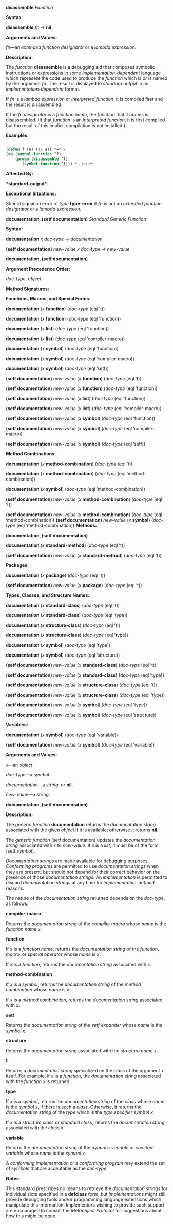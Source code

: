 **disassemble** *Function* 



**Syntax:** 



**disassemble** *fn →* **nil** 



**Arguments and Values:** 



*fn*—an *extended function designator* or a *lambda expression*. 



**Description:** 



The *function* **disassemble** is a debugging aid that composes symbolic instructions or expressions in some *implementation-dependent* language which represent the code used to produce the *function* which is or is named by the argument *fn*. The result is displayed to *standard output* in an *implementation-dependent* format. 



If *fn* is a *lambda expression* or *interpreted function*, it is compiled first and the result is disassembled. 



If the *fn designator* is a *function name*, the *function* that it *names* is disassembled. (If that *function* is an *interpreted function*, it is first compiled but the result of this implicit compilation is not installed.) 



**Examples:**
```lisp

(defun f (a) (1+ a)) *→* F 
(eq (symbol-function ’f) 
    (progn (disassemble ’f) 
	   (symbol-function ’f))) *→ true* 

```
**Affected By:** 



**\*standard-output\***. 



**Exceptional Situations:** 



Should signal an error of *type* **type-error** if *fn* is not an *extended function designator* or a *lambda expression*. 



**documentation, (setf documentation)** *Standard Generic Function* 



**Syntax:** 



**documentation** *x doc-type → documentation* 



**(setf documentation)** *new-value x doc-type → new-value* 







 



 



**documentation, (setf documentation)** 



**Argument Precedence Order:** 



*doc-type*, *object* 



**Method Signatures:** 



**Functions, Macros, and Special Forms:** 



**documentation** (*x* **function**) (*doc-type* (eql ’t)) 



**documentation** (*x* **function**) (*doc-type* (eql ’function)) 



**documentation** (*x* **list**) (*doc-type* (eql ’function)) 



**documentation** (*x* **list**) (*doc-type* (eql ’compiler-macro)) 



**documentation** (*x* **symbol**) (*doc-type* (eql ’function)) 



**documentation** (*x* **symbol**) (*doc-type* (eql ’compiler-macro)) 



**documentation** (*x* **symbol**) (*doc-type* (eql ’setf)) 



**(setf documentation)** *new-value* (*x* **function**) (*doc-type* (eql ’t)) 



**(setf documentation)** *new-value* (*x* **function**) (*doc-type* (eql ’function)) 



**(setf documentation)** *new-value* (*x* **list**) (*doc-type* (eql ’function)) 



**(setf documentation)** *new-value* (*x* **list**) (*doc-type* (eql ’compiler-macro)) 



**(setf documentation)** *new-value* (*x* **symbol**) (*doc-type* (eql ’function)) 



**(setf documentation)** *new-value* (*x* **symbol**) (*doc-type* (eql ’compiler-macro)) 



**(setf documentation)** *new-value* (*x* **symbol**) (*doc-type* (eql ’setf)) 



**Method Combinations:** 



**documentation** (*x* **method-combination**) (*doc-type* (eql ’t)) 



**documentation** (*x* **method-combination**) (*doc-type* (eql ’method-combination)) 



**documentation** (*x* **symbol**) (*doc-type* (eql ’method-combination)) 



**(setf documentation)** *new-value* (*x* **method-combination**) (*doc-type* (eql ’t)) 



**(setf documentation)** *new-value* (*x* **method-combination**) (*doc-type* (eql ’method-combination)) **(setf documentation)** *new-value* (*x* **symbol**) (*doc-type* (eql ’method-combination)) **Methods:** 







 



 



**documentation, (setf documentation)** 



**documentation** (*x* **standard-method**) (*doc-type* (eql ’t)) 



**(setf documentation)** *new-value* (*x* **standard-method**) (*doc-type* (eql ’t)) 



**Packages:** 



**documentation** (*x* **package**) (*doc-type* (eql ’t)) 



**(setf documentation)** *new-value* (*x* **package**) (*doc-type* (eql ’t)) 



**Types, Classes, and Structure Names:** 



**documentation** (*x* **standard-class**) (*doc-type* (eql ’t)) 



**documentation** (*x* **standard-class**) (*doc-type* (eql ’type)) 



**documentation** (*x* **structure-class**) (*doc-type* (eql ’t)) 



**documentation** (*x* **structure-class**) (*doc-type* (eql ’type)) 



**documentation** (*x* **symbol**) (*doc-type* (eql ’type)) 



**documentation** (*x* **symbol**) (*doc-type* (eql ’structure)) 



**(setf documentation)** *new-value* (*x* **standard-class**) (*doc-type* (eql ’t)) 



**(setf documentation)** *new-value* (*x* **standard-class**) (*doc-type* (eql ’type)) 



**(setf documentation)** *new-value* (*x* **structure-class**) (*doc-type* (eql ’t)) 



**(setf documentation)** *new-value* (*x* **structure-class**) (*doc-type* (eql ’type)) 



**(setf documentation)** *new-value* (*x* **symbol**) (*doc-type* (eql ’type)) 



**(setf documentation)** *new-value* (*x* **symbol**) (*doc-type* (eql ’structure)) 



**Variables:** 



**documentation** (*x* **symbol**) (*doc-type* (eql ’variable)) 



**(setf documentation)** *new-value* (*x* **symbol**) (*doc-type* (eql ’variable)) 



**Arguments and Values:** 



*x*—an *object*. 



*doc-type*—a *symbol*. 



*documentation*—a *string*, or **nil**. 



*new-value*—a *string*. 







 



 



**documentation, (setf documentation)** 



**Description:** 



The *generic function* **documentation** returns the *documentation string* associated with the given *object* if it is available; otherwise it returns **nil**. 



The *generic function* (setf documentation) updates the *documentation string* associated with *x* to *new-value*. If *x* is a *list*, it must be of the form (setf *symbol*). 



*Documentation strings* are made available for debugging purposes. *Conforming programs* are permitted to use *documentation strings* when they are present, but should not depend for their correct behavior on the presence of those *documentation strings*. An *implementation* is permitted to discard *documentation strings* at any time for *implementation-defined* reasons. 



The nature of the *documentation string* returned depends on the *doc-type*, as follows: 



**compiler-macro** 



Returns the *documentation string* of the *compiler macro* whose *name* is the *function name x*. 



**function** 



If *x* is a *function name*, returns the *documentation string* of the *function*, *macro*, or *special operator* whose *name* is *x*. 



If *x* is a *function*, returns the *documentation string* associated with *x*. 



**method-combination** 



If *x* is a *symbol*, returns the *documentation string* of the *method combination* whose *name* is *x*. 



If *x* is a *method combination*, returns the *documentation string* associated with *x*. 



**setf** 



Returns the *documentation string* of the *setf expander* whose *name* is the *symbol x*. 



**structure** 



Returns the *documentation string* associated with the *structure name x*. 



**t** 



Returns a *documentation string* specialized on the *class* of the argument *x* itself. For example, if *x* is a *function*, the *documentation string* associated with the *function x* is returned. 



**type** 







 



 



If *x* is a *symbol*, returns the *documentation string* of the *class* whose *name* is the *symbol x*, if there is such a *class*. Otherwise, it returns the *documentation string* of the *type* which is the *type specifier symbol x*. 



If *x* is a *structure class* or *standard class*, returns the *documentation string* associated with the *class x*. 



**variable** 



Returns the *documentation string* of the *dynamic variable* or *constant variable* whose *name* is the *symbol x*. 



A *conforming implementation* or a *conforming program* may extend the set of *symbols* that are acceptable as the *doc-type*. 



**Notes:** 



This standard prescribes no means to retrieve the *documentation strings* for individual slots specified in a **defclass** form, but *implementations* might still provide debugging tools and/or programming language extensions which manipulate this information. Implementors wishing to provide such support are encouraged to consult the *Metaobject Protocol* for suggestions about how this might be done. 



